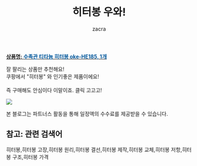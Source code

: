 ﻿---
layout: post
title:  "히터봉 우와!"
author: zacra
categories: [ 아이템 ]
tags: [히터봉,히터봉 고장,히터봉 원리,히터봉 결선,히터봉 제작,히터봉 교체,히터봉 저항,히터봉 구조,히터봉 가격]
image: https://static.coupangcdn.com/image/retail/images/2020/05/04/16/1/0951260c-0f87-4e16-aa98-6ba9417d5faa.jpg 
description: "쿠팡에서 히터봉 관련 상품으로 가장 잘팔리는 제품 중 하나라는 사실!!."
rating: 4.5
---

<a href="https://link.coupang.com/re/AFFSDP?lptag=AF8407795&pageKey=1541240762&itemId=2639827529&vendorItemId=70630670299&traceid=V0-153-e59aefec365bd64c"><b>상품명: <font color='#01579B'>수족관 티타늄 히터봉 oke-HE185, 1개</font></b></a>

잘 팔리는 상품만 추천해요!<br/>
쿠팡에서 "히터봉" 와 인기좋은 제품이에요!<br/><br/>
즉 구매해도 안심이다 이말이죠. 클릭 고고고! <br/>



<a href="https://link.coupang.com/re/AFFSDP?lptag=AF8407795&pageKey=1541240762&itemId=2639827529&vendorItemId=70630670299&traceid=V0-153-e59aefec365bd64c"><img src="https://thumbnail8.coupangcdn.com/thumbnails/remote/q89/image/retail/images/2020/04/21/0/8/12c10759-0725-4f32-9a43-37cceb4ee639.jpg"></a> 

본 블로그는 파트너스 활동을 통해 일정액의 수수료를 제공받을 수 있습니다.

## 참고: 관련 검색어    
히터봉,히터봉 고장,히터봉 원리,히터봉 결선,히터봉 제작,히터봉 교체,히터봉 저항,히터봉 구조,히터봉 가격